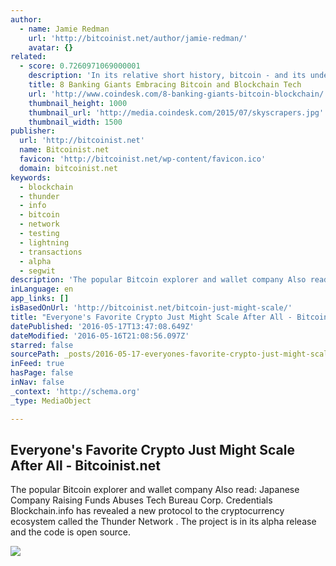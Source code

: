```yaml
---
author:
  - name: Jamie Redman
    url: 'http://bitcoinist.net/author/jamie-redman/'
    avatar: {}
related:
  - score: 0.7260971069000001
    description: 'In its relative short history, bitcoin - and its underlying technology the blockchain - have captivated thinkers around the world, but not everyone was quick to see the potential. Due in part to its initial billing as a threat to the traditional financial ecosystem, these institutions have perhaps understandably responded with sharp critiques and deep skepticism for the technology.'
    title: 8 Banking Giants Embracing Bitcoin and Blockchain Tech
    url: 'http://www.coindesk.com/8-banking-giants-bitcoin-blockchain/'
    thumbnail_height: 1000
    thumbnail_url: 'http://media.coindesk.com/2015/07/skyscrapers.jpg'
    thumbnail_width: 1500
publisher:
  url: 'http://bitcoinist.net'
  name: Bitcoinist.net
  favicon: 'http://bitcoinist.net/wp-content/favicon.ico'
  domain: bitcoinist.net
keywords:
  - blockchain
  - thunder
  - info
  - bitcoin
  - network
  - testing
  - lightning
  - transactions
  - alpha
  - segwit
description: 'The popular Bitcoin explorer and wallet company Also read: Japanese Company Raising Funds Abuses Tech Bureau Corp. Credentials Blockchain.info has revealed a new protocol to the cryptocurrency ecosystem called the Thunder Network . The project is in its alpha release and the code is open source.'
inLanguage: en
app_links: []
isBasedOnUrl: 'http://bitcoinist.net/bitcoin-just-might-scale/'
title: "Everyone's Favorite Crypto Just Might Scale After All - Bitcoinist.net"
datePublished: '2016-05-17T13:47:08.649Z'
dateModified: '2016-05-16T21:08:56.097Z'
starred: false
sourcePath: _posts/2016-05-17-everyones-favorite-crypto-just-might-scale-after-all-bitc.md
inFeed: true
hasPage: false
inNav: false
_context: 'http://schema.org'
_type: MediaObject

---
```

<article style=""><h1>Everyone's Favorite Crypto Just Might Scale After All - Bitcoinist.net</h1><p>The popular Bitcoin explorer and wallet company Also read: Japanese Company Raising Funds Abuses Tech Bureau Corp. Credentials Blockchain.info has revealed a new protocol to the cryptocurrency ecosystem called the Thunder Network . The project is in its alpha release and the code is open source.</p><img src="http://bitcoinist.net/wp-content/uploads/2016/05/Everyones-Favorite-Crypto-Just-Might-Scale-After-All.jpg" /></article>